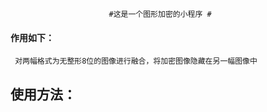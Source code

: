                           #这是一个图形加密的小程序 #
#### 作用如下： ####
     对两幅格式为无整形8位的图像进行融合，将加密图像隐藏在另一幅图像中
## 使用方法： ##